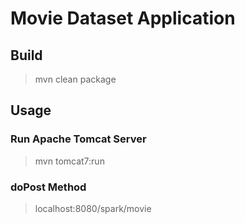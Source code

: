 # Movie Dataset Application

## Build
> mvn clean package

## Usage
### Run Apache Tomcat Server
> mvn tomcat7:run
### doPost Method
> localhost:8080/spark/movie